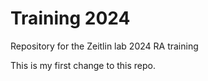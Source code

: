 # Training 2024
Repository for the Zeitlin lab 2024 RA training

This is my first change to this repo.